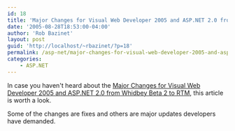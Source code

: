 ```yaml
---
id: 18
title: 'Major Changes for Visual Web Developer 2005 and ASP.NET 2.0 from Whidbey Beta 2 to RTM'
date: '2005-08-28T18:53:00-04:00'
author: 'Rob Bazinet'
layout: post
guid: 'http://localhost/~rbazinet/?p=18'
permalink: /asp-net/major-changes-for-visual-web-developer-2005-and-asp-net-2-0-from-whidbey-beta-2-to-rtm/
categories:
    - ASP.NET
---
```


In case you haven't heard about the [Major Changes for Visual Web Developer 2005 and ASP.NET 2.0 from Whidbey Beta 2 to RTM](http://msdn.microsoft.com/asp.net/beta2/beta2rtmchanges/default.aspx), this article is worth a look.

Some of the changes are fixes and others are major updates developers have demanded.